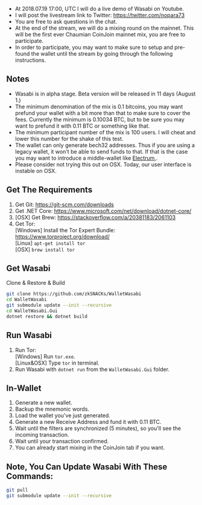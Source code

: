 - At 2018.07.19 17:00, UTC I will do a live demo of Wasabi on Youtube.
- I will post the livestream link to Twitter: https://twitter.com/nopara73
- You are free to ask questions in the chat.
- At the end of the stream, we will do a mixing round on the mainnet. This will be the first ever Chaumian CoinJoin mainnet mix, you are free to participate.
- In order to participate, you may want to make sure to setup and pre-found the wallet until the stream by going through the following instructions.

## Notes
- Wasabi is in alpha stage. Beta version will be released in 11 days (August 1.)
- The minimum denomination of the mix is 0.1 bitcoins, you may want prefund your wallet with a bit more than that to make sure to cover the fees. Currently the minimum is 0.10034 BTC, but to be sure you may want to prefund it with 0.11 BTC or something like that.
- The minimum participant number of the mix is 100 users. I will cheat and lower this number for the shake of this test.
- The wallet can only generate bech32 addresses. Thus if you are using a legacy wallet, it won't be able to send funds to that. If that is the case you may want to introduce a middle-wallet like [Electrum,](https://electrum.org/).
- Please consider not trying this out on OSX. Today, our user interface is instable on OSX.

## Get The Requirements

1. Get Git: https://git-scm.com/downloads
2. Get .NET Core: https://www.microsoft.com/net/download/dotnet-core/
3. [OSX] Get Brew: https://stackoverflow.com/a/20381183/2061103
4. Get Tor:  
  [Windows] Install the Tor Expert Bundle: https://www.torproject.org/download/  
  [Linux] `apt-get install tor`  
  [OSX] `brew install tor`  
  
## Get Wasabi

Clone & Restore & Build

```sh
git clone https://github.com/zkSNACKs/WalletWasabi
cd WalletWasabi
git submodule update --init --recursive
cd WalletWasabi.Gui
dotnet restore && dotnet build
```

## Run Wasabi

1. Run Tor:  
  [Windows] Run `tor.exe`.  
  [Linux&OSX] Type `tor` in terminal.  
2. Run Wasabi with `dotnet run` from the `WalletWasabi.Gui` folder.


## In-Wallet

1. Generate a new wallet.
2. Backup the mnemonic words.
3. Load the wallet you've just generated.
4. Generate a new Receive Address and fund it with 0.11 BTC.
5. Wait until the filters are synchronized (5 minutes), so you'll see the incoming transaction.
6. Wait until your transaction confirmed.
7. You can already start mixing in the CoinJoin tab if you want.

## Note, You Can Update Wasabi With These Commands:

```sh
git pull
git submodule update --init --recursive 
```
